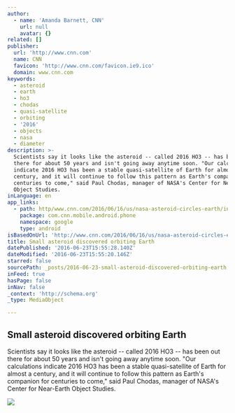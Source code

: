 ```yaml
---
author:
  - name: 'Amanda Barnett, CNN'
    url: null
    avatar: {}
related: []
publisher:
  url: 'http://www.cnn.com'
  name: CNN
  favicon: 'http://www.cnn.com/favicon.ie9.ico'
  domain: www.cnn.com
keywords:
  - asteroid
  - earth
  - ho3
  - chodas
  - quasi-satellite
  - orbiting
  - '2016'
  - objects
  - nasa
  - diameter
description: >-
  Scientists say it looks like the asteroid -- called 2016 HO3 -- has been out
  there for about 50 years and isn't going away anytime soon. "Our calculations
  indicate 2016 HO3 has been a stable quasi-satellite of Earth for almost a
  century, and it will continue to follow this pattern as Earth's companion for
  centuries to come," said Paul Chodas, manager of NASA's Center for Near-Earth
  Object Studies.
inLanguage: en
app_links:
  - path: http/www.cnn.com/2016/06/16/us/nasa-asteroid-circles-earth/index.html
    package: com.cnn.mobile.android.phone
    namespace: google
    type: android
isBasedOnUrl: 'http://www.cnn.com/2016/06/16/us/nasa-asteroid-circles-earth/index.html'
title: Small asteroid discovered orbiting Earth
datePublished: '2016-06-23T15:55:28.140Z'
dateModified: '2016-06-23T15:55:20.146Z'
starred: false
sourcePath: _posts/2016-06-23-small-asteroid-discovered-orbiting-earth.md
inFeed: true
hasPage: false
inNav: false
_context: 'http://schema.org'
_type: MediaObject

---
```

<article style=""><h1>Small asteroid discovered orbiting Earth</h1><p>Scientists say it looks like the asteroid -- called 2016 HO3 -- has been out there for about 50 years and isn't going away anytime soon. "Our calculations indicate 2016 HO3 has been a stable quasi-satellite of Earth for almost a century, and it will continue to follow this pattern as Earth's companion for centuries to come," said Paul Chodas, manager of NASA's Center for Near-Earth Object Studies.</p><img src="http://i2.cdn.turner.com/cnnnext/dam/assets/160616110417-asteroid-2016-ho3-large-tease.jpg" /></article>